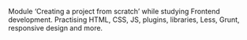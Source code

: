 Module ‘Creating a project from scratch’ while studying Frontend development.
Practising HTML, CSS, JS, plugins, libraries, Less, Grunt, responsive design and more.